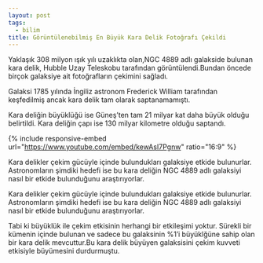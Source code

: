```yaml
---
layout: post
tags:
  - bilim
title: Görüntülenebilmiş En Büyük Kara Delik Fotoğrafı Çekildi
---
```


Yaklaşık 308 milyon ışık yılı uzaklıkta olan,NGC 4889 adlı galakside bulunan kara delik,
Hubble Uzay Teleskobu tarafından görüntülendi.Bundan öncede birçok galaksiye ait fotoğrafların çekimini sağladı.

Galaksi 1785 yılında İngiliz astronom Frederick William tarafından keşfedilmiş
ancak kara delik tam olarak saptanamamıştı.

Kara deliğin büyüklüğü ise Güneş’ten tam 21 milyar kat daha büyük olduğu belirtildi.
Kara deliğin çapı ise 130 milyar kilometre olduğu saptandı.

{% include responsive-embed url="https://www.youtube.com/embed/kewAsI7Pgnw" ratio="16:9" %}

Kara delikler çekim gücüyle içinde bulundukları galaksiye etkide bulunurlar.
Astronomların şimdiki hedefi ise bu kara deliğin NGC 4889 adlı galaksiyi nasıl
bir etkide bulunduğunu araştırıyorlar.

Kara delikler çekim gücüyle içinde bulundukları galaksiye etkide bulunurlar.
Astronomların şimdiki hedefi ise bu kara deliğin NGC 4889 adlı galaksiyi nasıl
bir etkide bulunduğunu araştırıyorlar.

Tabi ki büyüklük ile çekim etkisinin herhangi bir etkileşimi yoktur.
Sürekli bir kümenin içinde bulunan ve sadece bu galaksinin %1’i büyüklğüne
sahip olan bir kara delik mevcuttur.Bu kara delik büyüyen galaksisini çekim kuvveti etkisiyle büyümesini durdurmuştu.